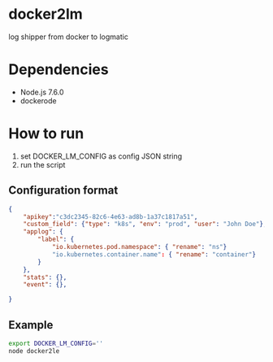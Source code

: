 # docker2lm
log shipper from docker to logmatic

# Dependencies
 - Node.js 7.6.0
 - dockerode


# How to run
1. set DOCKER_LM_CONFIG as config JSON string
2. run the script

## Configuration format
```json
{
    "apikey":"c3dc2345-82c6-4e63-ad8b-1a37c1817a51",
    "custom_field": {"type": "k8s", "env": "prod", "user": "John Doe"},
    "applog": {
        "label": {
            "io.kubernetes.pod.namespace": { "rename": "ns"}
            "io.kubernetes.container.name": { "rename": "container"}
        }
    },
    "stats": {},
    "event": {},

}
```

## Example
```bash
export DOCKER_LM_CONFIG=''
node docker2le
```
